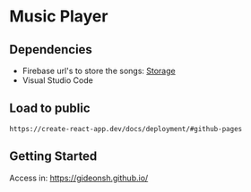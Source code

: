 # Music Player


## Dependencies

* Firebase url's to store the songs: [Storage](https://console.firebase.google.com/project/moveo-home-test/storage/moveo-home-test.appspot.com/files)
* Visual Studio Code

## Load to public

```
https://create-react-app.dev/docs/deployment/#github-pages
```
## Getting Started
Access in: https://gideonsh.github.io/
